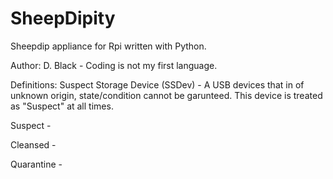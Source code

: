# SheepDipity
Sheepdip appliance for Rpi written with Python.

Author: D. Black - Coding is not my first language.


Definitions:
Suspect Storage Device (SSDev) - A USB devices that in of unknown origin, state/condition cannot be garunteed. This device is treated as "Suspect" at all times.

Suspect - 

Cleansed - 

Quarantine - 

